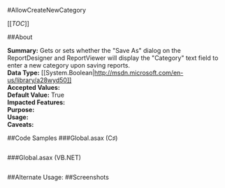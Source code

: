 #AllowCreateNewCategory

[[_TOC_]]

##About

**Summary:**  Gets or sets whether the "Save As" dialog on the ReportDesigner and ReportViewer will display the "Category" text field to enter a new category upon saving reports.   
**Data Type:** [[System.Boolean|http://msdn.microsoft.com/en-us/library/a28wyd50]]  
**Accepted Values:**   
**Default Value:** True  
**Impacted Features:**   
**Purpose:**   
**Usage:**   
**Caveats:**   

##Code Samples
###Global.asax (C♯)

```csharp
```

###Global.asax (VB.NET)

```visualbasic
```
##Alternate Usage: 
##Screenshots
